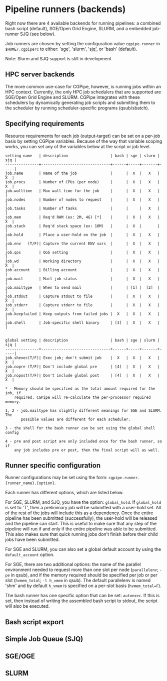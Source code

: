 
# Pipeline runners (backends)
Right now there are 4 available backends for running pipelines: a combined bash
script (default), SGE/Open Grid Engine, SLURM, and a embedded job-runner SJQ
(see below).

Job runners are chosen by setting the configuration value `cgpipe.runner` in
`$HOME/.cgpiperc` to either: 'sge', 'slurm', 'sjq', or 'bash' (default).

Note: Slurm and SJQ support is still in development 

## HPC server backends
The more common use-case for CGPipe, however, is running jobs within an HPC
context. Currently, the only HPC job schedulers that are supported are SGE/Open
Grid Engine and SLURM. CGPipe integrates with these schedulers by dynamically
generating job scripts and submitting them to the scheduler by running
scheduler-specific programs (qsub/sbatch).

## Specifying requirements
Resource requirements for each job (output-target) can be set on a per-job
basis by setting CGPipe variables. Because of the way that variable scoping
works, you can set any of the variables below at the script or job level.


    setting name   | description                   | bash | sge | slurm | sjq |
    ---------------+-------------------------------+------+-----+-------+-----|
    job.name       | Name of the job               |      |  X  |   X   |  X  |
    job.procs      | Number of CPUs (per node)     |      |  X  |   X   |  X  |
    job.walltime   | Max wall time for the job     |      |  X  |   X   |     |
    job.nodes      | Number of nodes to request    |      |  X  |   X   |     |
    job.tasks      | Number of tasks               |      |     |   X   |     |
    job.mem        | Req'd RAM (ex: 2M, 4G) [*]    |      |  X  |   X   |  X  |
    job.stack      | Req'd stack space (ex: 10M)   |      |  X  |       |     |
    job.hold       | Place a user-hold on the job  |      |  X  |   X   |     |
    job.env   (T/F)| Capture the current ENV vars  |      |  X  |   X   |     |
    job.qos        | QoS setting                   |      |  X  |   X   |     |
    job.wd         | Working directory             |      |  X  |   X   |  X  |
    job.account    | Billing account               |      |  X  |   X   |     |
    job.mail       | Mail job status               |      |  X  |   X   |     |
    job.mailtype   | When to send mail             |      | [1] |  [2]  |     |
    job.stdout     | Capture stdout to file        |      |  X  |   X   |  X  |
    job.stderr     | Capture stderr to file        |      |  X  |   X   |  X  |
    job.keepfailed | Keep outputs from failed jobs |  X   |  X  |   X   |     |
    job.shell      | Job-specific shell binary     | [3]  |  X  |   X   |     |


    global setting | description                   | bash | sge | slurm | sjq |
    ---------------+-------------------------------+------+-----+-------+-----|
    job.shexec(T/F)| Exec job; don't submit job    |  X   |  X  |   X   |  X  |
    job.nopre (T/F)| Don't include global pre      | [4]  |  X  |   X   |  X  |
    job.nopost(T/F)| Don't include global post     | [4]  |  X  |   X   |  X  |

    * - Memory should be specified as the total amount required for the job, if
        required, CGPipe will re-calculate the per-processor required memory.
    
    1, 2 - job.mailtype has slightly different meanings for SGE and SLURM. The
           possible values are different for each scheduler.

    3 - the shell for the bash runner can be set using the global shell config

    4 - pre and post script are only included once for the bash runner, so if
        any job includes pre or post, then the final script will as well.

## Runner specific configuration

Runner configurations may be set using the form: `cgpipe.runner.{runner_name}.{option}`.

Each runner has different options, which are listed below.

For SGE, SLURM, and SJQ, you have the option: `global_hold`. If 
`global_hold` is set to 'T', then a preliminary job will be submitted with a
user-hold set. All of the rest of the jobs will include this as a dependency.
Once the entire pipeline has been submitted (successfully), the user-hold will
be released and the pipeline can start. This is useful to make sure that any 
step of the pipeline will run if and only if the entire pipeline was able to 
be submitted. This also makes sure that quick running jobs don't finish before
their child jobs have been submitted. 

For SGE and SLURM, you can also set a global default account by using the
`default_account` option.

For SGE, there are two additional options: the name of the parallel
environment needed to request more than one slot per node (`parallelenv`;
`-pe` in qsub), and if the memory required should be specified per job or per
slot (`hvmem_total`; `-l h_vmem` in qsub). The default parallelenv is named
'shm' and by default `h_vmem` is specified on a per-slot basis
(`hvmem_total=F`).

The bash runner has one specific option that can be set: `autoexec`. If this
is set, then instead of writing the assembled bash script to stdout, the 
script will also be executed.



## Bash script export

## Simple Job Queue (SJQ)

## SGE/OGE

## SLURM
